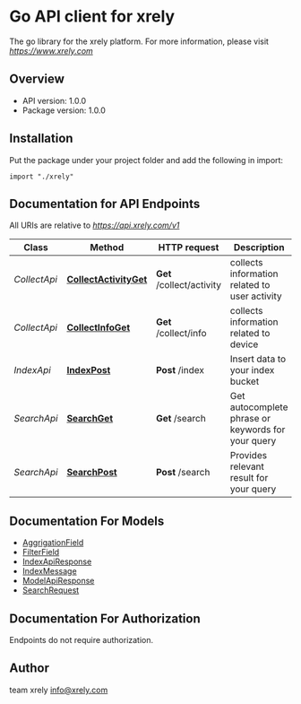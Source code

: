 # Go API client for xrely

The go library for the xrely platform. For more information, please visit *https://www.xrely.com*

## Overview

- API version: 1.0.0
- Package version: 1.0.0

## Installation
Put the package under your project folder and add the following in import:
```golang
import "./xrely"
```

## Documentation for API Endpoints

All URIs are relative to *https://api.xrely.com/v1*

Class | Method | HTTP request | Description
------------ | ------------- | ------------- | -------------
*CollectApi* | [**CollectActivityGet**](docs/CollectApi.md#collectactivityget) | **Get** /collect/activity | collects information related to user activity
*CollectApi* | [**CollectInfoGet**](docs/CollectApi.md#collectinfoget) | **Get** /collect/info | collects information related to device
*IndexApi* | [**IndexPost**](docs/IndexApi.md#indexpost) | **Post** /index | Insert data to your index bucket
*SearchApi* | [**SearchGet**](docs/SearchApi.md#searchget) | **Get** /search | Get autocomplete phrase or keywords for your query
*SearchApi* | [**SearchPost**](docs/SearchApi.md#searchpost) | **Post** /search | Provides relevant result for your query


## Documentation For Models

 - [AggrigationField](docs/AggrigationField.md)
 - [FilterField](docs/FilterField.md)
 - [IndexApiResponse](docs/IndexApiResponse.md)
 - [IndexMessage](docs/IndexMessage.md)
 - [ModelApiResponse](docs/ModelApiResponse.md)
 - [SearchRequest](docs/SearchRequest.md)


## Documentation For Authorization
 Endpoints do not require authorization.


## Author
team xrely
info@xrely.com

